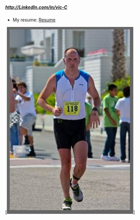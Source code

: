 
##### http://LinkedIn.com/in/vic-C

- My resume: <a href="resume_1.doc" download>Resume</a>

[<img src="run.jpg" width="400"/>]
